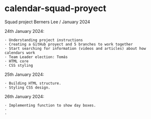 # calendar-squad-proyect

Squad project Berners Lee / January 2024

24th January 2024:

    · Understanding project instructions
    · Creating a GitHub proyect and 5 branches to work together
    · Start searching for information (videos and articles) about how calendars work
    · Team Leader election: Tomás
    · HTML core
    · CSS styling

25th January 2024:

    · Building HTML structure.
    · Styling CSS design.

26th January 2024:

    · Implementing function to show day boxes.
    ·
    ·
